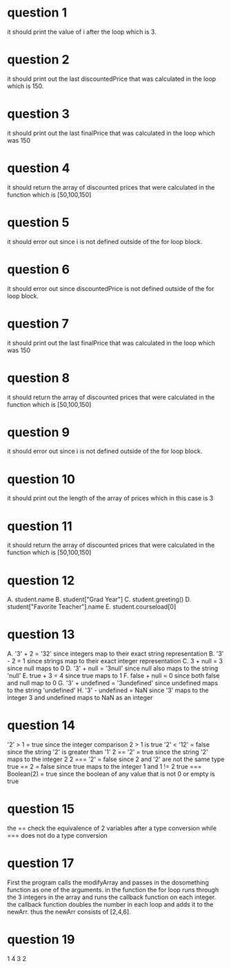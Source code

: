 # question 1
it should print the value of i after the loop which is 3.

# question 2
it should print out the last discountedPrice that was calculated in the loop which is 150.

# question 3
it should print out the last finalPrice that was calculated in the loop which was 150

# question 4
it should return the array of discounted prices that were calculated in the function which is [50,100,150]

# question 5
it should error out since i is not defined outside of the for loop block.

# question 6
it should error out since discountedPrice is not defined outside of the for loop block.

# question 7
it should print out the last finalPrice that was calculated in the loop which was 150

# question 8
it should return the array of discounted prices that were calculated in the function which is [50,100,150]

# question 9
it should error out since i is not defined outside of the for loop block.

# question 10
it should print out the length of the array of prices which in this case is 3

# question 11
it should return the array of discounted prices that were calculated in the function which is [50,100,150]

# question 12
A. student.name
B. student["Grad Year"]
C. student.greeting()
D. student["Favorite Teacher"].name
E. student.courseload[0]

# question 13
A. '3' + 2 = '32' since integers map to their exact string representation
B. '3' - 2 = 1 since strings map to their exact integer representation
C. 3 + null = 3 since null maps to 0
D. '3' + null = '3null' since null also maps to the string 'null'
E. true + 3 = 4 since true maps to 1
F. false + null = 0 since both false and null map to 0
G. '3' + undefined = '3undefined' since undefined maps to the string 'undefined'
H. '3' - undefined = NaN since '3' maps to the integer 3 and undefined maps to NaN as an integer

# question 14
'2' > 1 = true since the integer comparison 2 > 1 is true
'2' < '12' = false since the string '2' is greater than '1'
2 == '2' = true since the string '2' maps to the integer 2
2 === '2' = false since 2 and '2' are not the same type
true == 2 = false since true maps to the integer 1 and 1 != 2
true === Boolean(2) = true since the boolean of any value that is not 0 or empty is true 

# question 15 
the == check the equivalence of 2 variables after a type conversion while === does not do a type conversion

# question 17
First the program calls the modifyArray and passes in the dosomething function as one of the arguments. in the function the for loop runs through the 3 integers in the array and runs the callback function on each integer. the callback function doubles the number in each loop and adds it to the newArr. thus the newArr consists of [2,4,6].

# question 19
1
4
3
2
